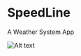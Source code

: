 # SpeedLine
A Weather System App 


![Alt text](https://i.ibb.co/t8pWDj5/Screen-Shot-2020-02-06-at-11-40-59-PM.png "When Clicking a Marker")
